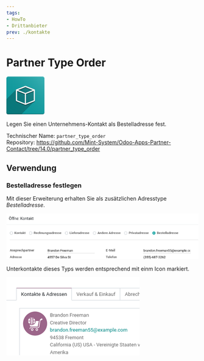 ```yaml
---
tags:
- HowTo
- Drittanbieter
prev: ./kontakte
---
```

# Partner Type Order
![icon_oms_box](assets/icon_oms_box.png)

Legen Sie einen Unternehmens-Kontakt als Bestelladresse fest.

Technischer Name: `partner_type_order`\
Repository: <https://github.com/Mint-System/Odoo-Apps-Partner-Contact/tree/14.0/partner_type_order>

## Verwendung

### Bestelladresse festlegen

Mit dieser Erweiterung erhalten Sie als zusätzlichen Adresstype *Bestelladresse*.

![](assets/Partner%20Type%20Order.png)

Unterkontakte dieses Typs werden entsprechend mit einm Icon markiert.

![](assets/Partner%20Type%20Order%20Icon.png)